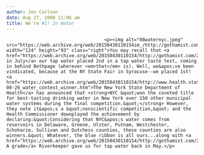 ```yaml
---
author: Jen Carlson
date: Aug 27, 2008 11:06 am
title: We're #1! In Water
---
```


	
										<p><img alt="08waternyc.jpeg" src="https://web.archive.org/web/20150430110154im_/http://gothamist.com/attachments/arts_jen/08waternyc.jpeg" width="124" height="93" class="right">You may recall that <a href="https://web.archive.org/web/20150430110154/http://gothamist.com/2008/07/10/tap_water_taste_test_at_amnh.php">back in July</a> our tap water placed 2nd in a tap water taste test, coming in behind Bethpage (wherever <em>that</em> is). Well, we&apos;ve been vindicated, because at the NY State Fair in Syracuse--we placed 1st! <a href="https://web.archive.org/web/20150430110154/http://www.health.state.ny.us/press/releases/2008/2008-08-26_water_contest_winner.htm">The New York State Department of Health</a> has announced that <strong>NYC &quot;won the coveted title for best-tasting drinking water in New York over 150 other municipal water systems during the final competition.&quot;</strong> However, they note it&apos;s a &quot;nonscientific competition,&quot; and the Health Commissioner downplayed the achievement by declaring:&quot;Considering that NYC&apos;s water comes from reservoirs in Delaware, Greene, Ulster, Putnam, Westchester, Schoharie, Sullivan and Dutchess counties, these counties are also winners.&quot; Whatever, the blue ribbon is all ours...along with <a href="https://web.archive.org/web/20150430110154/http://gothamist.com/2008/05/16/nyc_tap_water_g.php">the A grade</a> Riverkeeper gave us for tap water back in May.</p>					
										
									
				